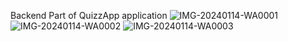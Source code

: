 Backend Part of QuizzApp application
![IMG-20240114-WA0001](https://github.com/Asmit221/quizzApp-Backend/assets/56819508/d906e810-3c98-4625-a780-d6e5e1822430)
![IMG-20240114-WA0002](https://github.com/Asmit221/quizzApp-Backend/assets/56819508/3610de1d-2017-47bf-9538-58177715174c)
![IMG-20240114-WA0003](https://github.com/Asmit221/quizzApp-Backend/assets/56819508/5182f5e7-11d4-4d01-b1df-f9f5d8973b05)
